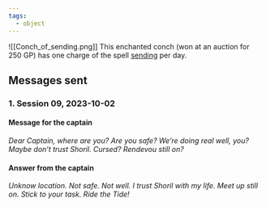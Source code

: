 ```yaml
---
tags:
  - object
---
```

![[Conch_of_sending.png]]
This enchanted conch (won at an auction for 250 GP) has one charge of the spell [sending](https://www.dndbeyond.com/spells/sending) per day.
## Messages sent
### 1. Session 09, 2023-10-02
#### Message for the captain
*Dear Captain, where are you? Are you safe? We’re doing real well, you? Maybe don’t trust Shoril. Cursed? Rendevou still on?*
#### Answer from the captain
*Unknow location. Not safe. Not well. I trust Shoril with my life. Meet up still on. Stick to your task. Ride the Tide!*